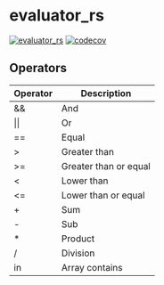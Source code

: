 # evaluator_rs
[![evaluator_rs](https://github.com/tuyentv96/evaluator_rs/actions/workflows/.test.yml/badge.svg)](https://github.com/tuyentv96/evaluator_rs/actions/workflows/.test.yml) [![codecov](https://codecov.io/gh/tuyentv96/evaluator_rs/branch/master/graph/badge.svg?token=VIyh6tcPDv)](https://codecov.io/gh/tuyentv96/evaluator_rs)

## Operators

| Operator | Description |
|----------|-------------|
| && | And |
| \|\| | Or |
| == | Equal |
| > | Greater than |
| >= | Greater than or equal |
| < | Lower than |
| <= | Lower than or equal |
| + | Sum |
| - | Sub |
| * | Product |
| / | Division |
| in | Array contains |

